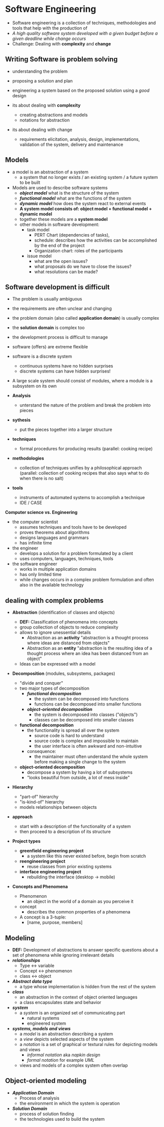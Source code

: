 # Software Engineering
- Software engineering is a collection of techniques, methodologies and tools that help with the production of
- _A high quality software system developed with a given budget before a given deadline while change occurs_
- Challenge: Dealing with **complexity** and **change**

## Writing Software is problem solving
- understanding the problem
- proposing a solution and plan
- engineering a system based on the proposed solution using a _good_ design
- its about dealing with **complexity**
  - creating abstractions and models
  - notations for abstraction

- its about dealing with change
  - requirements elicitation, analysis, design, implementations, validation of the system, delivery and maintenance  

## Models
- a model is an abstraction of a system
  - a system that no longer exists / an existing system / a future system to be built
- Models are used to describe software systems
  - ***object model*** what is the structure of the system
  - ***functional model*** what are the functions of the system
  - ***dynamic model*** how does the system react to external events
  - **A system model consists of: object model + functional model + dynamic model**
  - together these models are a **system model**
  - other models in software development:
    - task model
      - PERT Chart (dependencies of tasks),
      - schedule: describes how the activities can be accomplished by the end of the project
      - Organization chart: roles of the participants
    - issue model
      - what are the open issues?
      - what proposals do we have to close the issues?
      - what resolutions can be made?

## Software development is difficult
- The problem is usually ambiguous
- the requirements are often unclear and changing
- the problem domain (also called **application domain**) is usually complex
- the **solution domain** is complex too
- the development process is difficult to manage
- software (offers) are extreme flexible
- software is a discrete system
  - continuous systems have no hidden surprises
  - discrete systems can have hidden surprises!
- A large scale system should consist of modules, where a module is a subsystem on its own

- **Analysis**
  - unterstand the nature of the problem and break the problem into pieces
- **sythesis**
  - put the pieces together into a larger structure
- **techniques**
  - formal procedures for producing results (parallel: cooking recipe)
- **methodologies**
  - collection of techniques unifies by a philosophical approach (parallel: collection of cooking recipes that also says what to do when there is no salt)
- **tools**
  - instruments of automated systems to accomplish a technique
  - IDE / CASE



**Computer science vs. Engineering**
- the computer scientist
  - assumes techniques and tools have to be developed
  - proves theorems about algorithms
  - designs languages and grammars
  - has infinite time
- the engineer
  - develops a solution for a problem formulated by a client
  - uses computers, languages, techniques, tools
- the software engineer
  - works in multiple application domains
  - has only limited time
  - while changes occurs in a complex problem formulation and often also in the available technology

## dealing with complex problems
  - **Abstraction** (identification of classes and objects)
    - **DEF:** Classification of phenomena into concepts
    - group collection of objects to reduce complexity
    - allows to ignore unessential details
      - Abstraction as an **activity** "abstraction is a thought process where ideas are distanced from objects"
      - Abstraction as an **entity** "abstraction is the resulting idea of a thought process where an idea has been distanced from an object"
    - Ideas can be expressed with a model

  - **Decomposition** (modules, subsystems, packages)
    - "divide and conquer"
    - two major types of decomposition
      - ***functional decomposition***
        - the system can be decomposed into functions
        - functions can be decomposed into smaller functions
      - ***object-oriented decomposition***
        - the system is decomposed into classes ("objects")
        - classes can be decomposed into smaller classes
    - **functional decomposition**
      - the functionality is spread all over the system
        - source code is hard to understand
        - source code is complex and impossible to maintain
        - the user interface is often awkward and non-intuitive
      - consequence:
        - the maintainer must often understand the whole system before making a single change to the system
    - **object-oriented decomposition**
      - decompose a system by having a lot of subsystems
      - "looks beautiful from outside, a lot of mess inside"

  - **Hierarchy**
    - "part-of" hierarchy
    - "is-kind-of" hierarchy
    - models relationships between objects
  - **approach**
    - start with a description of the functionality of a system
    - then proceed to a description of its structure
- **Project types**
  - **greenfield engineering project**
    - a system like this never existed before, begin from scratch
  - **reengineering project**
    - reuse classes from prior existing systems
  - **interface engineering project**
    - rebuilding the interface (desktop -> mobile)
- **Concepts and Phenomena**
  - Phenomenon
    - an object in the world of a domain as you perceive it
  - concept
    - describes the common properties of a phenomena
  - A concept is a 3-tuple:
    - [name, purpose, members]

## **Modeling**
  - **DEF:** Development of abstractions to answer specific questions about a set of phenomena while ignoring irrelevant details
  - ***relationships***
    - Type <-> variable
    - Concept <-> phenomenon
    - class <-> object
  - ***Abstract data type***
    - a type whose implementation is hidden from the rest of the system
  - ***class***
     - an abstraction in the context of object oriented languages
     - a class encapsulates state and behavior
  - ***system***
    - a _system_ is an organized set of communicating part
      - natural systems
      - engineered system
  - ***systems, models and views***
    - a _model_ is an abstraction describing a system
    - a _view_ depicts selected aspects of the system
    - a _notation_ is a set of graphical or textural rules for depicting models and views
      - _informal notation_ aka _napkin design_
      - _formal notation_ for example _UML_
    - views and models of a complex system often overlap

## Object-oriented modeling
  - _**Application Domain**_
    - Process of analysis
    - the environment in which the system is operation
  - _**Solution Domain**_
    - process of solution finding
    - the technologies used to build the system

